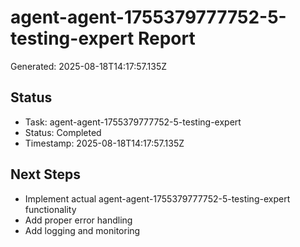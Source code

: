 # agent-agent-1755379777752-5-testing-expert Report

Generated: 2025-08-18T14:17:57.135Z

## Status
- Task: agent-agent-1755379777752-5-testing-expert
- Status: Completed
- Timestamp: 2025-08-18T14:17:57.135Z

## Next Steps
- Implement actual agent-agent-1755379777752-5-testing-expert functionality
- Add proper error handling
- Add logging and monitoring
